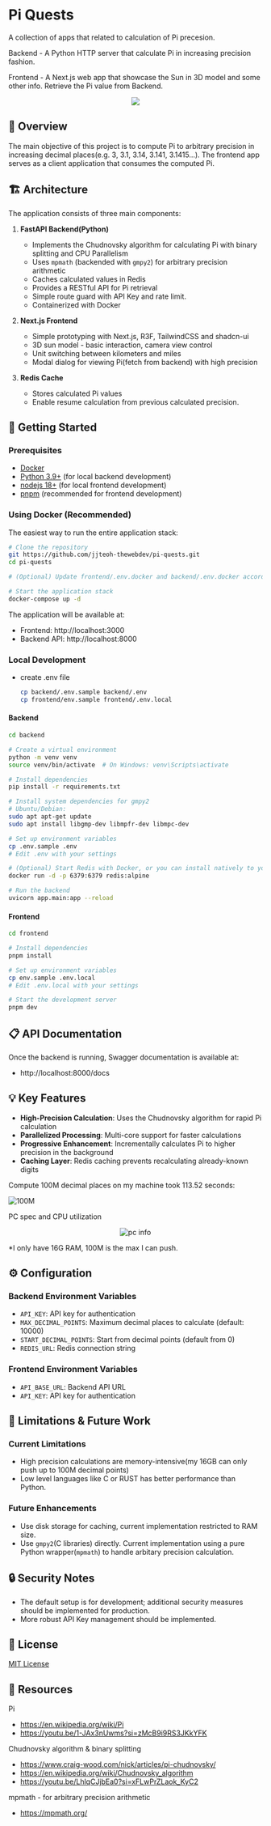 # Pi Quests
A collection of apps that related to calculation of Pi precesion.

Backend - A Python HTTP server that calculate Pi in increasing precision fashion.


Frontend - A Next.js web app that showcase the Sun in 3D model and some other info. Retrieve the Pi value from Backend.

<div align="center">
    <img src="media/app_preview.png" />
</div>


## 📖 Overview

The main objective of this project is to compute Pi to arbitrary precision in increasing decimal places(e.g. 3, 3.1, 3.14, 3.141, 3.1415...). The frontend app serves as a client application that consumes the computed Pi.

## 🏗️ Architecture

The application consists of three main components:

1. **FastAPI Backend(Python)**
   - Implements the Chudnovsky algorithm for calculating Pi with binary splitting and CPU Parallelism
   - Uses `mpmath` (backended with `gmpy2`) for arbitrary precision arithmetic
   - Caches calculated values in Redis
   - Provides a RESTful API for Pi retrieval
   - Simple route guard with API Key and rate limit.
   - Containerized with Docker

2. **Next.js Frontend**
   - Simple prototyping with Next.js, R3F, TailwindCSS and shadcn-ui
   - 3D sun model - basic interaction, camera view control
   - Unit switching between kilometers and miles
   - Modal dialog for viewing Pi(fetch from backend) with high precision

3. **Redis Cache**
   - Stores calculated Pi values
   - Enable resume calculation from previous calculated precision.

## 🚀 Getting Started

### Prerequisites

- [Docker](https://www.docker.com/get-started) 
- [Python 3.9+](https://www.python.org/downloads/) (for local backend development)
- [nodejs 18+](https://nodejs.org) (for local frontend development)
- [pnpm](https://pnpm.io/installation) (recommended for frontend development)

### Using Docker (Recommended)

The easiest way to run the entire application stack:

```bash
# Clone the repository
git https://github.com/jjteoh-thewebdev/pi-quests.git
cd pi-quests

# (Optional) Update frontend/.env.docker and backend/.env.docker accordingly

# Start the application stack
docker-compose up -d
```

The application will be available at:
- Frontend: http://localhost:3000
- Backend API: http://localhost:8000

### Local Development

- create .env file

    ```bash
    cp backend/.env.sample backend/.env
    cp frontend/env.sample frontend/.env.local
    ```

#### Backend

```bash
cd backend

# Create a virtual environment
python -m venv venv
source venv/bin/activate  # On Windows: venv\Scripts\activate

# Install dependencies
pip install -r requirements.txt

# Install system dependencies for gmpy2
# Ubuntu/Debian:
sudo apt apt-get update
sudo apt install libgmp-dev libmpfr-dev libmpc-dev

# Set up environment variables
cp .env.sample .env
# Edit .env with your settings

# (Optional) Start Redis with Docker, or you can install natively to you machine
docker run -d -p 6379:6379 redis:alpine

# Run the backend
uvicorn app.main:app --reload
```

#### Frontend

```bash
cd frontend

# Install dependencies
pnpm install

# Set up environment variables
cp env.sample .env.local
# Edit .env.local with your settings

# Start the development server
pnpm dev
```

## 📋 API Documentation

Once the backend is running, Swagger documentation is available at:
- http://localhost:8000/docs

## 💡 Key Features

- **High-Precision Calculation**: Uses the Chudnovsky algorithm for rapid Pi calculation
- **Parallelized Processing**: Multi-core support for faster calculations
- **Progressive Enhancement**: Incrementally calculates Pi to higher precision in the background
- **Caching Layer**: Redis caching prevents recalculating already-known digits

Compute 100M decimal places on my machine took 113.52 seconds:

![100M](media/100M.JPG)

PC spec and CPU utilization
<div align="center">
    <img alt="pc info" src="media/cpu-utilization.jpg" />
</div>

*I only have 16G RAM, 100M is the max I can push.


## ⚙️ Configuration

### Backend Environment Variables

- `API_KEY`: API key for authentication
- `MAX_DECIMAL_POINTS`: Maximum decimal places to calculate (default: 10000)
- `START_DECIMAL_POINTS`: Start from decimal points (default from 0)
- `REDIS_URL`: Redis connection string

### Frontend Environment Variables

- `API_BASE_URL`: Backend API URL
- `API_KEY`: API key for authentication

## 🤔 Limitations & Future Work

### Current Limitations

- High precision calculations are memory-intensive(my 16GB can only push up to 100M decimal points)
- Low level languages like C or RUST has better performance than Python.

### Future Enhancements

- Use disk storage for caching, current implementation restricted to RAM size.
- Use `gmpy2`(C libraries) directly. Current implementation using a pure Python wrapper(`mpmath`) to handle arbitary precision calculation.

## 🔒 Security Notes

- The default setup is for development; additional security measures should be implemented for production. 
- More robust API Key management should be implemented. 

## 📄 License

[MIT License](LICENSE)

## 🙏 Resources

Pi
- https://en.wikipedia.org/wiki/Pi
- https://youtu.be/1-JAx3nUwms?si=zMcB9i9RS3JKkYFK

Chudnovsky algorithm & binary splitting
- https://www.craig-wood.com/nick/articles/pi-chudnovsky/
- https://en.wikipedia.org/wiki/Chudnovsky_algorithm 
- https://youtu.be/LhlqCJjbEa0?si=xFLwPrZLaok_KyC2

mpmath - for arbitrary precision arithmetic
- https://mpmath.org/ 